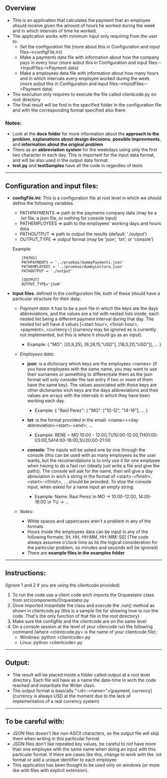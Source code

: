 ## Overview
- This is an application that calculates the payment that an employee should receive given the amount of hours he worked during the week and in which intervals of time he worked.
- The application works with minimum input only requiring from the user to:
    - Set the configuration file (more about this in Configuration and input files-->configFile.ini)
    - Make a payments data file with information about how the company pays in every hour (more aobut this in Configuration and input files-->InputFIles-->Payment data)
    - Make a employees data file with information about how many hours and in which intervals every employee worked during the week (more aobut this in Configuration and input files-->InputFIles-->Payment data)
- The execution only requires to execute the file called clientcode.py on root directory
- The final result will be find in the specified folder in the configuration file and with the corresponding format specified also there


### Notes:
- Look at the **docs folder** for more information about the **approach to the problem**, **explanations about design decisions**, **possible improvments**, and **information about the original problem**
- There as an **abbreviation system** for the weekdays using only the first two character in each day. This is important for the input data format, and will be also used in the output data format.
- **test.py** and **testSamples** have all the code in regardles of tests.

---

## Configuration and input files:
- **configFile.ini**: This is a configuration file at root level in which we should define the following variables
    - PATHPAYMENTS => path to the payments company data (may be a .txt file, a json file, or nothing for console input)
    - PATHEMPLOYEES => path to the employees' working days and hours data
    - PATHOUTPUT => path to output the results (default: './output')
    - OUTPUT_TYPE => output format (may be 'json', 'txt', or 'console')

    Example: 
    ```
        [PATHS]
        PATHPAYMENTS = '../pruebas/dummyPayments.json'
        PATHEMPLOYEES = '../pruebas/dummyLectura.json'
        PATHOUTPUT = './output'

        [OUTPUT]
        OUTPUT_TYPE='jSoN'
    ```

- **Input files**: defined in the configuration file, both of these should have a particular structure for their data:
    - *Payment data*: it has to be a json file in which the keys are the days abbreviations, and the values are a list with nested lists inside, each nested list being a different payment interval during that day. The nested list will have 4 values [\<start hour>, \<finish hour>, \<payment>, \<currency>] (currency may be ignored as is currently not implemented, but this is where it should go as an input).
        - Example: { "MO": [[0,9,25], [9,28,15,"USD"], [18,0,20,"USD"]], ... }
    
    - *Employees data*:
        - **json**: is a dictionary which keys are the employees \<names> (if you have employees with the same name, you may want to use their surnames or something to differentiate them as the json format will only consider the last entry if two or more of them have the same key). The values associated with those keys are other dictonaries wich keys are the days abbreviations and their values are arrays with the intervals in which they have been working each day.
            - Example:     { "Raúl Perez": { "MO": ["10-12", "14-16"], ... }  

        - **txt**: is the format provided in the email: \<name>=\<day abbreviation>\<start>-\<end>, ...
            - Example: RENE = MO 10:00 - 12:00,TU10:00-12:00,TH01:00-03:00,SA14:00-18:00,SU20:00-21:00 
        
        - **console**: The inputs will be asked one by one through the console (this can be used with as many employees as the user wants, but the recomendations is to only use it for one employee when having to do a fast run (ideally just write a file and give the path)). The console will ask for the name, then will give a day abreviation in wich a string in the format of \<start>-\<finish>, \<start>-\<finish>, ... should be provided.
        To stop the console input, when asked for a name input an empty string.
            - Example: Name: Raul Perez \n MO -> 10:00-12:00, 14:00-16:00 \n TU -> ...

    - *Notes*:
        - White spaces and uppercases aren't a problem in any of the formats
        - Hours inside the employees data can be input in any of the following formats: [H, HH, HH:MM, HH::MM::SS] (The code always assumes o'clock time as its the logical consideration for the particular problem, so minutes and seconds will be ignored)
        - There are **example files in the examples folder**

---
        
## Instructions:
(Ignore 1 and 2 if you are using the clientcode provided)
1. To run the code use a client code wich imports the Orquestator class from src/components/Orquestator.py
2. Once imported instantiate the class and execute the .run() method as shown in clientcode.py (this is a sample file for showing how to run the code. That's the only function of that file in the root directory)
3. Make sure the configfile and the clientcode are on the same level
4. On a console session at the level of your cliencode run the following command (where \<clientcode.py> is the name of your clientcode file):
    - Windows: python \<clientcode>.py
    - Linux: python \<clientcode>.py

---

## Output:
- The result will be placed inside a folder called output at a root level directory. Each file will have as a name the date-time in wich the code reached and instantiate the Writer class.
- The output format is basically "\<id>-\<name>"=[payment, currency]    (currency is always USD at the moment due to the lack of implementation of a real currency system)

---

## To be careful with:
- JSON files doesn't like non-ASCII characters, so the output file will skip them when writing in this particular format
- JSON files don't like repeated key values, be careful to not have more than one employee with the same name when doing an input with this particular format. If there are cases like this, change to work with the .txt format or add a unique identifier to each employee
- This application has been thought to be used only on windows (or more like with files with explicit extension).
